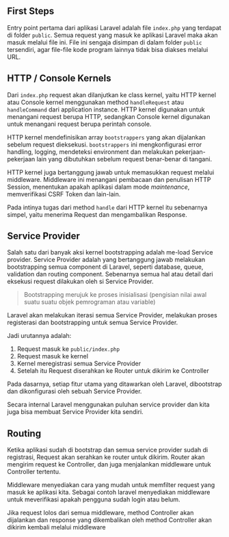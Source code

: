 
## First Steps

Entry point pertama dari aplikasi Laravel adalah file `index.php` yang terdapat di folder `public`. Semua request yang masuk ke aplikasi Laravel maka akan masuk melalui file ini.
File ini sengaja disimpan di dalam folder `public` tersendiri, agar file-file kode program lainnya tidak bisa diakses melalui URL.

## HTTP / Console Kernels

Dari `index.php` request akan dilanjutkan ke class kernel, yaitu HTTP kernel atau Console kernel menggunakan method `handleRequest` atau `handleCommand` dari application instance. HTTP kernel digunakan untuk menangani request berupa HTTP, sedangkan Console kernel digunakan untuk menangani request berupa perintah console.

HTTP kernel mendefinisikan array `bootstrappers` yang akan dijalankan sebelum request dieksekusi. `bootstrappers` ini mengkonfigurasi error handling, logging, mendeteksi environment dan melakukan pekerjaan-pekerjaan lain yang dibutuhkan sebelum request benar-benar di tangani.

HTTP kernel juga bertanggung jawab untuk memasukkan request melalui middleware. Middleware ini menangani pembacaan dan penulisan HTTP Session, menentukan apakah aplikasi dalam mode *maintenance*, memverifikasi CSRF Token dan lain-lain.

Pada intinya tugas dari method `handle` dari HTTP kernel itu sebenarnya simpel, yaitu menerima Request dan mengambalikan Response.

## Service Provider

Salah satu dari banyak aksi kernel bootstrapping adalah me-load Service provider. Service Provider adalah yang bertanggung jawab melakukan bootstrapping semua component di Laravel, seperti database, queue, validation dan routing component. Sebenarnya semua hal atau detail dari eksekusi request dilakukan oleh si Service Provider.

> Bootstrapping merujuk ke proses inisialisasi (pengisian nilai awal suatu suatu objek pemrograman atau variable)

Laravel akan melakukan iterasi semua Service Provider, melakukan proses registerasi dan bootstrapping untuk semua Service Provider.

Jadi urutannya adalah:
1. Request masuk ke `public/index.php`
2. Request masuk ke kernel
3. Kernel meregistrasi semua Service Provider
4. Setelah itu Request diserahkan ke Router untuk dikirim ke Controller

Pada dasarnya, setiap fitur utama yang ditawarkan oleh Laravel, dibootstrap dan dikonfigurasi oleh sebuah Service Provider.

Secara internal Laravel menggunakan puluhan service provider dan kita juga bisa membuat Service Provider kita sendiri.

## Routing

Ketika aplikasi sudah di bootstrap dan semua service provider sudah di registrasi, Request akan serahkan ke router untuk dikirim. Router akan mengirim request ke Controller, dan juga menjalankan middleware untuk Controller tertentu.

Middleware menyediakan cara yang mudah untuk memfilter request yang masuk ke aplikasi kita. Sebagai contoh laravel menyediakan middleware untuk meverifikasi apakah pengguna sudah login atau belum.

Jika request lolos dari semua middleware, method Controller akan dijalankan dan response yang dikembalikan oleh method Controller akan dikirim kembali melalui middleware 


